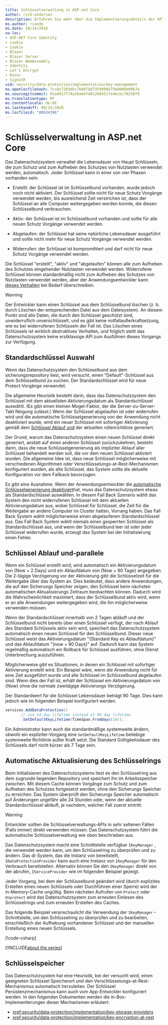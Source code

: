 ```yaml
---
title: Schlüsselverwaltung in ASP.net Core
author: rick-anderson
description: Erfahren Sie mehr über die Implementierungsdetails der APIs für die ASP.net Core Datenschutz-Schlüsselverwaltung.
ms.author: riande
ms.date: 10/14/2016
no-loc:
- ASP.NET Core Identity
- cookie
- Cookie
- Blazor
- Blazor Server
- Blazor WebAssembly
- Identity
- Let's Encrypt
- Razor
- SignalR
uid: security/data-protection/implementation/key-management
ms.openlocfilehash: 7cc0c7203dbc7b607bb7359990b75b000bb09b7e
ms.sourcegitcommit: 65add17f74a29a647d812b04517e46cbc78258f9
ms.translationtype: MT
ms.contentlocale: de-DE
ms.lasthandoff: 08/19/2020
ms.locfileid: "88634396"
---
```

# <a name="key-management-in-aspnet-core"></a>Schlüsselverwaltung in ASP.net Core

<a name="data-protection-implementation-key-management"></a>

Das Datenschutzsystem verwaltet die Lebensdauer von Haupt Schlüsseln, die zum Schutz und zum Aufheben des Schutzes von Nutzlasten verwendet werden, automatisch. Jeder Schlüssel kann in einer von vier Phasen vorhanden sein:

* Erstellt: der Schlüssel ist im Schlüsselbund vorhanden, wurde jedoch noch nicht aktiviert. Der Schlüssel sollte nicht für neue Schutz Vorgänge verwendet werden, bis ausreichend Zeit verstrichen ist, dass der Schlüssel an alle Computer weitergegeben werden konnte, die diesen Schlüsselbund verbrauchen.

* Aktiv: der Schlüssel ist im Schlüsselbund vorhanden und sollte für alle neuen Schutz Vorgänge verwendet werden.

* Abgelaufen: der Schlüssel hat seine natürliche Lebensdauer ausgeführt und sollte nicht mehr für neue Schutz Vorgänge verwendet werden.

* Widerrufen: der Schlüssel ist kompromittiert und darf nicht für neue Schutz Vorgänge verwendet werden.

Die Schlüssel "erstellt", "aktiv" und "abgelaufen" können alle zum Aufheben des Schutzes eingehender Nutzlasten verwendet werden. Widerrufene Schlüssel können standardmäßig nicht zum Aufheben des Schutzes von Nutzlasten verwendet werden, aber der Anwendungsentwickler kann [dieses Verhalten](xref:security/data-protection/consumer-apis/dangerous-unprotect#data-protection-consumer-apis-dangerous-unprotect) bei Bedarf überschreiben.

>[!WARNING]
> Der Entwickler kann einen Schlüssel aus dem Schlüsselbund löschen (z. b. durch Löschen der entsprechenden Datei aus dem Dateisystem). An diesem Punkt sind alle Daten, die durch den Schlüssel geschützt sind, unwiderruflich unverschlüsselt, und es gibt keine notfallaußerkraftsetzung, wie es bei widerrufenen Schlüsseln der Fall ist. Das Löschen eines Schlüssels ist wirklich destruktives Verhalten, und folglich stellt das Datenschutzsystem keine erstklassige API zum Ausführen dieses Vorgangs zur Verfügung.

## <a name="default-key-selection"></a>Standardschlüssel Auswahl

Wenn das Datenschutzsystem den Schlüsselbund aus dem sicherungsrepository liest, wird versucht, einen "Default"-Schlüssel aus dem Schlüsselbund zu suchen. Der Standardschlüssel wird für neue Protect-Vorgänge verwendet.

Die allgemeine Heuristik besteht darin, dass das Datenschutzsystem den Schlüssel mit dem aktuellsten Aktivierungsdatum als Standardschlüssel auswählt. (Es gibt einen kleinen Mogel-Faktor, der die Server-zu-Server-Takt Neigung zulässt.) Wenn der Schlüssel abgelaufen ist oder widerrufen wird und die automatische Schlüsselgenerierung von der Anwendung nicht deaktiviert wurde, wird ein neuer Schlüssel mit sofortiger Aktivierung gemäß dem [Schlüssel Ablauf und](xref:security/data-protection/implementation/key-management#data-protection-implementation-key-management-expiration) der aktuellen rollenrichtlinie generiert.

Der Grund, warum das Datenschutzsystem einen neuen Schlüssel direkt generiert, anstatt auf einen anderen Schlüssel zurückzukehren, besteht darin, dass die neue Schlüsselgenerierung als impliziter Ablauf aller Schlüssel behandelt werden soll, die vor dem neuen Schlüssel aktiviert wurden. Die allgemeine Idee ist, dass neue Schlüssel möglicherweise mit verschiedenen Algorithmen oder Verschlüsselungs-at-Rest-Mechanismen konfiguriert wurden, als alte Schlüssel. das System sollte die aktuelle Konfiguration vor dem Fallback bevorzugen.

Es gibt eine Ausnahme. Wenn der Anwendungsentwickler die [automatische Schlüsselgenerierung deaktiviert](xref:security/data-protection/configuration/overview#disableautomatickeygeneration)hat, muss das Datenschutzsystem etwas als Standardschlüssel auswählen. In diesem Fall Back Szenario wählt das System den nicht widerrufenen Schlüssel mit dem aktuellen Aktivierungsdatum aus, wobei Schlüssel für Schlüssel, die Zeit für die Weitergabe an andere Computer im Cluster hatten, Vorrang haben. Das Fall Back System wählt möglicherweise einen abgelaufenen Standardschlüssel aus. Das Fall Back System wählt niemals einen gesperrten Schlüssel als Standardschlüssel aus, und wenn der Schlüsselbund leer ist oder jeder Schlüssel widerrufen wurde, erzeugt das System bei der Initialisierung einen Fehler.

<a name="data-protection-implementation-key-management-expiration"></a>

## <a name="key-expiration-and-rolling"></a>Schlüssel Ablauf und-parallele

Wenn ein Schlüssel erstellt wird, wird automatisch ein Aktivierungsdatum von {Now + 2 Days} und ein Ablaufdatum von {Now + 90 Tage} angegeben. Die 2-tägige Verzögerung vor der Aktivierung gibt die Schlüsselzeit für die Weitergabe über das System an. Dies bedeutet, dass andere Anwendungen, die auf den Sicherungs Speicher zeigen, den Schlüssel beim nächsten automatischen Aktualisierungs Zeitraum beobachten können. Dadurch wird die Wahrscheinlichkeit maximiert, dass der Schlüsselbund aktiv wird, wenn er an alle Anwendungen weitergegeben wird, die ihn möglicherweise verwenden müssen.

Wenn der Standardschlüssel innerhalb von 2 Tagen abläuft und der Schlüsselbund nicht bereits über einen Schlüssel verfügt, der nach Ablauf des Standard Schlüssels aktiv sein wird, speichert das Datenschutzsystem automatisch einen neuen Schlüssel für den Schlüsselbund. Dieser neue Schlüssel weist das Aktivierungsdatum "{Standard Key es Ablaufdatum}" und das Ablaufdatum "{now + 90 Days}" auf. Dadurch kann das System regelmäßig automatisch ein Rollback für Schlüssel ausführen, ohne Dienst Unterbrechung auszuführen.

Möglicherweise gibt es Situationen, in denen ein Schlüssel mit sofortiger Aktivierung erstellt wird. Ein Beispiel wäre, wenn die Anwendung nicht für eine Zeit ausgeführt wurde und alle Schlüssel im Schlüsselbund abgelaufen sind. Wenn dies der Fall ist, erhält der Schlüssel ein Aktivierungsdatum von {Now} ohne die normale zweitägige Aktivierungs Verzögerung.

Der Standardwert für die Schlüssel Lebensdauer beträgt 90 Tage. Dies kann jedoch wie im folgenden Beispiel konfiguriert werden.

```csharp
services.AddDataProtection()
       // use 14-day lifetime instead of 90-day lifetime
       .SetDefaultKeyLifetime(TimeSpan.FromDays(14));
```

Ein Administrator kann auch die standardmäßige systemweite ändern, obwohl ein expliziter-Vorgang eine `SetDefaultKeyLifetime` beliebige systemweite Richtlinie außer Kraft setzt. Die Standard Gültigkeitsdauer des Schlüssels darf nicht kürzer als 7 Tage sein.

## <a name="automatic-key-ring-refresh"></a>Automatische Aktualisierung des Schlüsselrings

Beim Initialisieren des Datenschutzsystems liest es den Schlüsselring aus dem zugrunde liegenden Repository und speichert ihn im Arbeitsspeicher zwischen. Mit diesem Cache können Vorgänge zum Schutz und zum Aufheben des Schutzes fortgesetzt werden, ohne den Sicherungs Speicher zu erreichen. Das System überprüft den Sicherungs Speicher automatisch auf Änderungen ungefähr alle 24 Stunden oder, wenn der aktuelle Standardschlüssel abläuft, je nachdem, welcher Fall zuerst eintritt.

>[!WARNING]
> Entwickler sollten die Schlüsselverwaltungs-APIs in sehr seltenen Fällen (Falls immer) direkt verwenden müssen. Das Datenschutzsystem führt die automatische Schlüsselverwaltung wie oben beschrieben aus.

Das Datenschutzsystem macht eine Schnittstelle verfügbar `IKeyManager` , die verwendet werden kann, um den Schlüsselring zu überprüfen und zu ändern. Das di-System, das die Instanz von bereitstellt, `IDataProtectionProvider` kann auch eine Instanz von `IKeyManager` für den Verbrauch bereitstellen. Alternativ können Sie den `IKeyManager` direkt von der abrufen, `IServiceProvider` wie im folgenden Beispiel gezeigt.

Jeder Vorgang, bei dem der Schlüsselbund geändert wird (durch explizites Erstellen eines neuen Schlüssels oder Durchführen einer Sperre) wird der in-Memory-Cache ungültig. Beim nächsten Aufrufen von `Protect` oder `Unprotect` wird das Datenschutzsystem zum erneuten Einlesen des Schlüsselrings und zum erneuten Erstellen des Caches.

Das folgende Beispiel veranschaulicht die Verwendung der `IKeyManager` -Schnittstelle, um den Schlüsselring zu überprüfen und zu bearbeiten, einschließlich der Aufhebung vorhandener Schlüssel und der manuellen Erstellung eines neuen Schlüssels.

[!code-csharp[](key-management/samples/key-management.cs)]

[!INCLUDE[about the series](~/includes/code-comments-loc.md)]

## <a name="key-storage"></a>Schlüsselspeicher

Das Datenschutzsystem hat eine Heuristik, bei der versucht wird, einen geeigneten Schlüssel Speicherort und den Verschlüsselungs-at-Rest-Mechanismus automatisch herzuleiten. Der Schlüssel Persistenzmechanismus kann auch vom App-Entwickler konfiguriert werden. In den folgenden Dokumenten werden die in-Box-Implementierungen dieser Mechanismen erläutert:

* <xref:security/data-protection/implementation/key-storage-providers>
* <xref:security/data-protection/implementation/key-encryption-at-rest>
